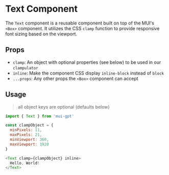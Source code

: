 # Text Component

The `Text` component is a reusable component built on top of the MUI's `<Box>` component. It utilizes the CSS `clamp` function to provide responsive font sizing based on the viewport.

## Props

- `clamp`: An object with optional properties (see below) to be used in our `clampulator`
- `inline`: Make the component CSS display `inline-block` instead of `block`
- `...props`: Any other props the `<Box>` component can accept

## Usage

> all object keys are optional (defaults below)

```javascript
import { Text } from 'mui-gpt'

const clampObject = {
  minPixels: 11,
  maxPixels: 21,
  minViewport: 360,
  maxViewport: 1920
}

<Text clamp={clampObject} inline>
  Hello, World!
</Text>
```
